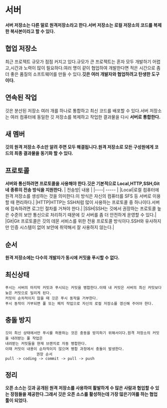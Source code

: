 # 서버
**서버 저장소는 다른 말로 원격저장소라고 한다.서버 저장소는 로컬 저장소의 코드를 복제한 복사본이라고 할 수 있다.**

## 협업 저장소
최근 프로젝트 규모가 점점 커지고 있다.규모가 큰 프로젝트는 혼자 모두 개발하기 어렵고,시간과 노력이 많이 필요하다.여러 명이 같이 협업하여
 개발한다면 적은 시간으로 좀 더 좋은 품질의 소프트웨어를 만들 수 있다.**깃은 여러 개발자와 협업하려고 탄생한 도구이다.**
 
 ## 연속된 작업
 깃은 분산된 저장소 여러 개를 하나로 통합하고 최신 코드를 배포할 수 있다.서버 저장소는 여러 컴퓨터에 동일한 깃 저장소를 복제하고 작업한 결과물을
 다시 **서버로 통합한다.**
 
 ## 새 멤버
 **깃의 원격 저장소 주소만 알려 주면 모두 해결됩니다.원격 저장소로 모든 구성원에게 코드의 최종 결과물을 동기화 할 수 있다.**
 
 ## 프로토콜
 **서버와 통신하려면 프로토콜을 사용해야 한다.깃은 기본적으로 Local,HTTP,SSH,Git 네 종류의 전송 방식을 지원한다.**
| 전송방| 내용 |
|----| ----- |
|Local|로컬 컴퓨터에 원격 저장소를 생성하는 것을 의미한다.이 방식은 자신의 컴퓨터를 SFS 등 서버로 이용할 때 편리하다.|
|HTTP|HTTP는 SSH처럼 많이 사용하는 프로토콜 중 하나이다.서버에 접속하려면 로그인 절차를 거쳐야 한다.|
|SSH|SSH는 깃에서 권장하는 프로토콜 높은 수준의 보안 통신으로 처리하기 때문에 깃 서버를 좀 더 안전하게 운영할 수 있다.|
|Git|Git 프로토콜은 깃의 데몬 서비스를 위한 전용 프로토콜 방식이다.SSH와 유사하지만 인증 시스템이 없어 보안에 취약해서 잘 사용하지 않는다.|

## 순서
**원격 저장소에는 다수의 개발자가 동시에 커밋을 푸시할 수 없다.**

## 최신상태
```
푸시는 서버의 마지막 커밋과 푸시되는 커밋을 병합한다.이때 내 커밋은 서버의 최신 커밋보다 늦은 커밋으로 밀리게 된다.
커밋이 순차적이지 않을 때 깃은 푸시 동작을 거부한다.
푸시 동작이 거부되면 풀 또는 페치 작업으로 자신의 로컬 저장소를 갱신해 주어야 한다.
```

## 충돌 방지
```
깃이 최신 상태에서만 푸시를 허용하는 것은 충동을 방지하기 위해서이다.원격 저장소의 커밋을 내려받는 풀 작업은 
내려받는 커밋들을 현재 브랜치로 자동 병합한다.
이때 커밋이 내용이 순차적이지 않으며 병합 과정에서 충돌이 발생한다.
              권장 순서
pull -> coding -> commit -> pull -> push
```

## 정리
**오픈 소스는 깃과 공개된 원격 저장소를 사용하여 활발하게 수 많은 사람과 협업할 수 있는 장점들을 제공한다.그래서 깃은 오픈 소스를 활성하는데 가장 많은기여를
하는 협업 툴이 되었다.**
